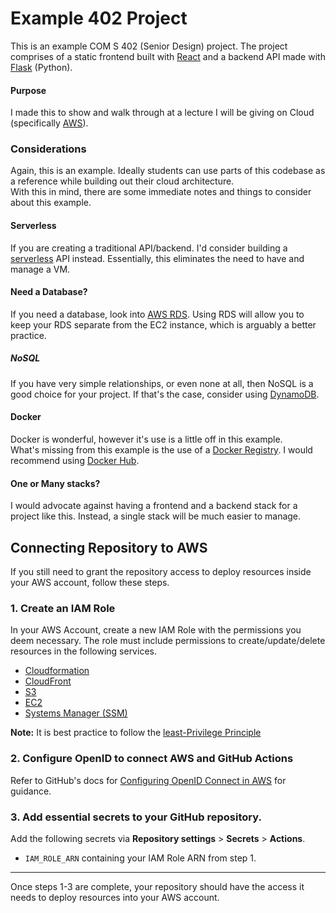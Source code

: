 # Example 402 Project
This is an example COM S 402 (Senior Design) project. The project comprises of a static frontend built with [React](https://reactjs.org/) and a backend API made with [Flask](https://flask.palletsprojects.com/en/2.2.x/) (Python).

#### Purpose
I made this to show and walk through at a lecture I will be giving on Cloud (specifically [AWS](https://aws.amazon.com)).


### Considerations
Again, this is an example. Ideally students can use parts of this codebase as a reference while building out their cloud architecture. \
With this in mind, there are some immediate notes and things to consider about this example.

#### Serverless
If you are creating a traditional API/backend. I'd consider building a [serverless](https://youtu.be/W_VV2Fx32_Y) API instead. Essentially, this eliminates the need to have and manage a VM.

#### Need a Database?
If you need a database, look into [AWS RDS](https://aws.amazon.com/rds/). Using RDS will allow you to keep your RDS separate from the EC2 instance, which is arguably a better practice.

##### NoSQL
If you have very simple relationships, or even none at all, then NoSQL is a good choice for your project. If that's the case, consider using [DynamoDB](https://aws.amazon.com/dynamodb).

#### Docker
Docker is wonderful, however it's use is a little off in this example. \
What's missing from this example is the use of a [Docker Registry](https://docs.docker.com/registry/). I would recommend using [Docker Hub](https://docs.docker.com/docker-hub/).

#### One or Many stacks?
I would advocate against having a frontend and a backend stack for a project like this. Instead, a single stack will be much easier to manage.


## Connecting Repository to AWS
If you still need to grant the repository access to deploy resources inside your AWS account, follow these steps.

### 1. Create an IAM Role
In your AWS Account, create a new IAM Role with the permissions you deem necessary. The role must include permissions to create/update/delete resources in the following services.

  - [Cloudformation](https://aws.amazon.com/cloudformation/)
  - [CloudFront](https://aws.amazon.com/cloudfront/)
  - [S3](https://aws.amazon.com/s3/)
  - [EC2](https://aws.amazon.com/ec2/)
  - [Systems Manager (SSM)](https://aws.amazon.com/systems-manager/)

**Note:** It is best practice to follow the [least-Privilege Principle](https://g.co/kgs/Erp38S)

### 2. Configure OpenID to connect AWS and GitHub Actions
Refer to GitHub's docs for [Configuring OpenID Connect in AWS](https://docs.github.com/en/actions/deployment/security-hardening-your-deployments/configuring-openid-connect-in-amazon-web-services) for guidance.

### 3. Add essential secrets to your GitHub repository.

Add the following secrets via **Repository settings** > **Secrets** > **Actions**.

  - `IAM_ROLE_ARN` containing your IAM Role ARN from step 1.


---
Once steps 1-3 are complete, your repository should have the access it needs to deploy resources into your AWS account.
